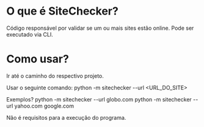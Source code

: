 # O que é SiteChecker?

Código responsável por validar se um ou mais sites estão online.
Pode ser executado via CLI.

# Como usar?

Ir até o caminho do respectivo projeto.

Usar o seguinte comando:
python -m sitechecker --url <URL_DO_SITE>

Exemplos?
python -m sitechecker --url globo.com
python -m sitechecker --url yahoo.com google.com

Não é requisitos para a execução do programa.
